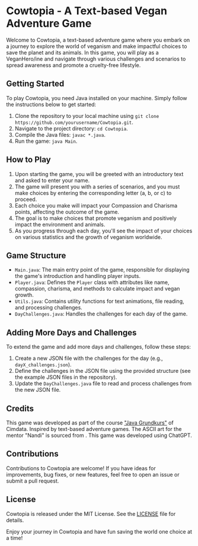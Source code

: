 # Cowtopia - A Text-based Vegan Adventure Game

Welcome to Cowtopia, a text-based adventure game where you embark on a journey to explore the world of veganism and make impactful choices to save the planet and its animals. In this game, you will play as a VeganHero/ine and navigate through various challenges and scenarios to spread awareness and promote a cruelty-free lifestyle.

## Getting Started

To play Cowtopia, you need Java installed on your machine. Simply follow the instructions below to get started:

1. Clone the repository to your local machine using `git clone https://github.com/yourusername/Cowtopia.git`.
2. Navigate to the project directory: `cd Cowtopia`.
3. Compile the Java files: `javac *.java`.
4. Run the game: `java Main`.

## How to Play

1. Upon starting the game, you will be greeted with an introductory text and asked to enter your name.
2. The game will present you with a series of scenarios, and you must make choices by entering the corresponding letter (a, b, or c) to proceed.
3. Each choice you make will impact your Compassion and Charisma points, affecting the outcome of the game.
4. The goal is to make choices that promote veganism and positively impact the environment and animals.
5. As you progress through each day, you'll see the impact of your choices on various statistics and the growth of veganism worldwide.

## Game Structure

- `Main.java`: The main entry point of the game, responsible for displaying the game's introduction and handling player inputs.
- `Player.java`: Defines the `Player` class with attributes like name, compassion, charisma, and methods to calculate impact and vegan growth.
- `Utils.java`: Contains utility functions for text animations, file reading, and processing challenges.
- `DayChallenges.java`: Handles the challenges for each day of the game.

## Adding More Days and Challenges

To extend the game and add more days and challenges, follow these steps:

1. Create a new JSON file with the challenges for the day (e.g., `dayX_challenges.json`).
2. Define the challenges in the JSON file using the provided structure (see the example JSON files in the repository).
3. Update the `DayChallenges.java` file to read and process challenges from the new JSON file.

## Credits

This game was developed as part of the course ["Java Grundkurs"](https://www.cimdata.de/weiterbildung/java-grundkurs/) of Cimdata.
Inspired by text-based adventure games. The ASCII art for the mentor "Nandi" is sourced from <source>.
This game was developed using ChatGPT.

## Contributions

Contributions to Cowtopia are welcome! If you have ideas for improvements, bug fixes, or new features, feel free to open an issue or submit a pull request.

## License

Cowtopia is released under the MIT License. See the [LICENSE](LICENSE) file for details.

Enjoy your journey in Cowtopia and have fun saving the world one choice at a time!
